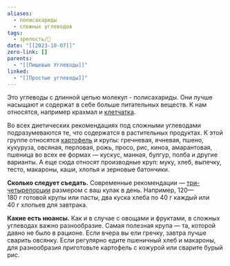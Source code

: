 ```yaml
---
aliases:
  - полисахариды
  - сложных углеводов
tags:
  - зрелость/🌱
date: "[[2023-10-07]]"
zero-link: []
parents:
  - "[[Пищевые Углеводы]]"
linked:
  - "[[Простые углеводы]]"
---
```

Это углеводы с длинной цепью молекул - полисахариды. Они лучше насыщают и содержат в себе больше питательных веществ. К нам относятся, например крахмал и [клетчатка](Клетчатка.md).

Во всех диетических рекомендациях под сложными углеводами подразумеваются те, что содержатся в растительных продуктах.  К этой группе относятся [картофель](Картофель.md) и крупы: гречневая, ячневая, пшено, кукуруза, овсяная, перловая, рожь, просо, рис, киноа, амарантовая, пшеница во всех ее формах — кускус, манная, булгур, полба и другие варианты. А еще сюда относят производные круп: муку, хлеб, выпечку, тесто, макароны, каши, хлопья и зерновые батончики.

**Сколько следует съедать.** Современные рекомендации — [три-четырепорции](https://img-cdn.tinkoffjournal.ru/-/your-balanced-diet_16pp_final_web.alyz4r..pdf) размером с ваш кулак в день. Например, 120—180 г готовой крупы или пасты, два куска хлеба по 40 г каждый или 40 г хлопьев для завтрака.

**Какие есть нюансы.** Как и в случае с овощами и фруктами, в сложных углеводах важно разнообразие. Самая полезная крупа — та, которой давно не было в рационе. Если вчера вы ели гречку, завтра лучше сварить овсянку. Если регулярно едите пшеничный хлеб и макароны, для разнообразия приготовьте картофель с кожурой или сварите бурый рис.